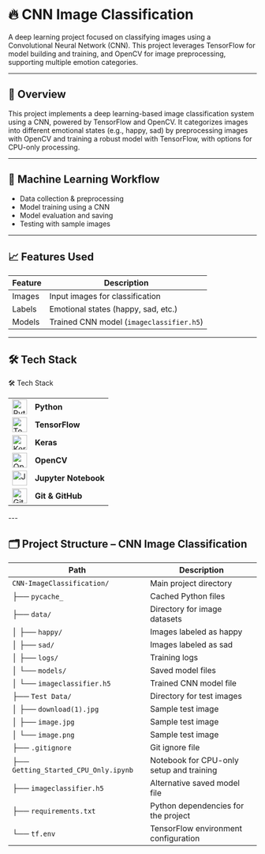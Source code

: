# 🔥 CNN Image Classification

A deep learning project focused on classifying images using a Convolutional Neural Network (CNN). This project leverages TensorFlow for model building and training, and OpenCV for image preprocessing, supporting multiple emotion categories.

---

## 📌 Overview

This project implements a deep learning-based image classification system using a CNN, powered by TensorFlow and OpenCV. It categorizes images into different emotional states (e.g., happy, sad) by preprocessing images with OpenCV and training a robust model with TensorFlow, with options for CPU-only processing.

---

## 🧠 Machine Learning Workflow

- Data collection & preprocessing
- Model training using a CNN
- Model evaluation and saving
- Testing with sample images

---

## 📈 Features Used

| Feature     | Description                       |
|-------------|-----------------------------------|
| Images      | Input images for classification   |
| Labels      | Emotional states (happy, sad, etc.)|
| Models      | Trained CNN model (`imageclassifier.h5`) |

---

## 🛠 Tech Stack
🛠 Tech Stack
<table> <tr> <td><img src="https://cdn.worldvectorlogo.com/logos/python-5.svg" alt="Python" width="30"/></td> <td><strong>Python</strong></td> </tr> <tr> <td><img src="https://cdn.worldvectorlogo.com/logos/tensorflow-2.svg" alt="TensorFlow" width="30"/></td> <td><strong>TensorFlow</strong></td> </tr> <tr> <td><img src="https://upload.wikimedia.org/wikipedia/commons/a/ae/Keras_logo.svg" alt="Keras" width="30"/></td> <td><strong>Keras</strong></td> </tr> <tr> <td><img src="https://upload.wikimedia.org/wikipedia/commons/3/32/OpenCV_Logo_with_text_svg_version.svg" alt="OpenCV" width="30"/></td> <td><strong>OpenCV</strong></td> </tr> <tr> <td><img src="https://cdn-icons-png.flaticon.com/512/5968/5968705.png" alt="Jupyter" width="30"/></td> <td><strong>Jupyter Notebook</strong></td> </tr> <tr> <td><img src="https://git-scm.com/images/logos/downloads/Git-Icon-1788C.png" alt="Git" width="30"/></td> <td><strong>Git & GitHub</strong></td> </tr> </table>
---

## 🗂 Project Structure – CNN Image Classification

| Path                        | Description                                                  |
|-----------------------------|--------------------------------------------------------------|
| `CNN-ImageClassification/` | Main project directory                                      |
| ├── `pycache_`             | Cached Python files                                         |
| ├── `data/`                | Directory for image datasets                                |
| │   ├── `happy/`           | Images labeled as happy                                     |
| │   ├── `sad/`             | Images labeled as sad                                       |
| │   ├── `logs/`            | Training logs                                               |
| │   └── `models/`          | Saved model files                                           |
| │       └── `imageclassifier.h5` | Trained CNN model file                        |
| ├── `Test Data/`           | Directory for test images                                   |
| │   ├── `download(1).jpg`  | Sample test image                                           |
| │   ├── `image.jpg`        | Sample test image                                           |
| │   └── `image.png`        | Sample test image                                           |
| ├── `.gitignore`           | Git ignore file                                             |
| ├── `Getting_Started_CPU_Only.ipynb` | Notebook for CPU-only setup and training    |
| ├── `imageclassifier.h5`   | Alternative saved model file                                |
| ├── `requirements.txt`     | Python dependencies for the project                         |
| └── `tf.env`               | TensorFlow environment configuration                        |
